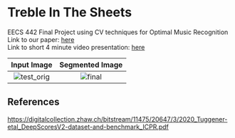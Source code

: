 # Treble In The Sheets
EECS 442 Final Project using CV techniques for Optimal Music Recognition \
Link to our paper: [here](./Paper.pdf) \
Link to short 4 minute video presentation: [here](https://www.google.com/)


Input Image             |  Segmented Image
:-------------------------:|:-------------------------:
![test_orig](https://user-images.githubusercontent.com/54146662/164956337-42246cfb-bcbb-42f4-afc3-5e280b80276f.png)  |  ![final](https://user-images.githubusercontent.com/54146662/164956342-1d2d928f-fbfe-4a44-ac15-c10d3db1aa95.png)

## References
https://digitalcollection.zhaw.ch/bitstream/11475/20647/3/2020_Tuggener-etal_DeepScoresV2-dataset-and-benchmark_ICPR.pdf
